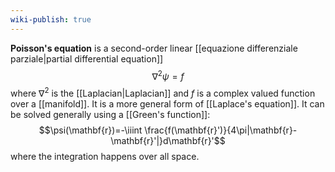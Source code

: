 ```yaml
---
wiki-publish: true
---
```

**Poisson's equation** is a second-order linear [[equazione differenziale parziale|partial differential equation]]
$$\nabla^{2}\psi=f$$
where $\nabla^{2}$ is the [[Laplacian|Laplacian]] and $f$ is a complex valued function over a [[manifold]]. It is a more general form of [[Laplace's equation]]. It can be solved generally using a [[Green's function]]:
$$\psi(\mathbf{r})=-\iiint \frac{f(\mathbf{r}')}{4\pi|\mathbf{r}-\mathbf{r}'|}d\mathbf{r}'$$
where the integration happens over all space.